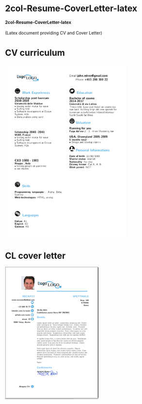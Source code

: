 # 2col-Resume-CoverLetter-latex
#### 2col-Resume-CoverLetter-latex


(Latex  document providing CV and Cover Letter)

# CV  curriculum

![GitHub Logo](/image/cv.png)

# CL  cover letter
![GitHub Logo](/image/CL.png)




